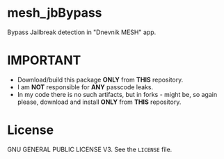 # mesh_jbBypass
Bypass Jailbreak detection in "Dnevnik MESH" app.
# **IMPORTANT**
- Download/build this package **ONLY** from **THIS** repository.
- I am **NOT** responsible for **ANY** passcode leaks. 
- In my code there is no such artifacts, but in forks - might be, so again please, download and install **ONLY** from **THIS** repository.
# License
GNU GENERAL PUBLIC LICENSE V3. See the ```LICENSE``` file.

